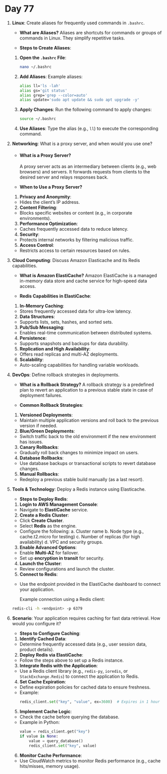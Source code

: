 # Day 77


1. **Linux**: Create aliases for frequently used commands in `.bashrc`.
   * **What are Aliases?**
     Aliases are shortcuts for commands or groups of commands in Linux. They simplify repetitive tasks.

   * **Steps to Create Aliases**:
    1. **Open the `.bashrc` File**:
       ```bash
       nano ~/.bashrc
       ```
    
    2. **Add Aliases**:
       Example aliases:
       ```bash
       alias ll='ls -lah'
       alias gs='git status'
       alias grep='grep --color=auto'
       alias update='sudo apt update && sudo apt upgrade -y'
       ```
    
    3. **Apply Changes**:
       Run the following command to apply changes:
       ```bash
       source ~/.bashrc
       ```
    
    4. **Use Aliases**:
       Type the alias (e.g., `ll`) to execute the corresponding command.


2. **Networking**: What is a proxy server, and when would you use one?
   * #### **What is a Proxy Server?**
     A proxy server acts as an intermediary between clients (e.g., web browsers) and servers. It forwards requests from clients to the desired server and relays responses back.

   * **When to Use a Proxy Server?**
    1. **Privacy and Anonymity**:
    - Hides the client’s IP address.
    
    2. **Content Filtering**:
    - Blocks specific websites or content (e.g., in corporate environments).
    
    3. **Performance Optimization**:
    - Caches frequently accessed data to reduce latency.
    
    4. **Security**:
    - Protects internal networks by filtering malicious traffic.
    
    5. **Access Control**:
    - Restricts access to certain resources based on rules.


3. **Cloud Computing**: Discuss Amazon Elasticache and its Redis capabilities.
   * **What is Amazon ElastiCache?**
     Amazon ElastiCache is a managed in-memory data store and cache service for high-speed data access.

   * **Redis Capabilities in ElastiCache**:
    1. **In-Memory Caching**:
    - Stores frequently accessed data for ultra-low latency.
    2. **Data Structures**:
    - Supports lists, sets, hashes, and sorted sets.
    3. **Pub/Sub Messaging**:
    - Enables real-time communication between distributed systems.
    4. **Persistence**:
    - Supports snapshots and backups for data durability.
    5. **Replication and High Availability**:
    - Offers read replicas and multi-AZ deployments.
    6. **Scalability**:
    - Auto-scaling capabilities for handling variable workloads.


4. **DevOps**: Define rollback strategies in deployments.
   * **What is a Rollback Strategy?**
     A rollback strategy is a predefined plan to revert an application to a previous stable state in case of deployment failures.

   * **Common Rollback Strategies**:
    1. **Versioned Deployments**:
    - Maintain multiple application versions and roll back to the previous version if needed.
    
    2. **Blue/Green Deployments**:
    - Switch traffic back to the old environment if the new environment has issues.
    
    3. **Canary Rollbacks**:
    - Gradually roll back changes to minimize impact on users.
    
    4. **Database Rollbacks**:
    - Use database backups or transactional scripts to revert database changes.
    
    5. **Manual Rollbacks**:
    - Redeploy a previous stable build manually (as a last resort).


5. **Tools & Technology**: Deploy a Redis instance using Elasticache.
   * **Steps to Deploy Redis**:
    1. **Login to AWS Management Console**:
    - Navigate to **ElastiCache** service.
    
    2. **Create a Redis Cluster**:
    - Click **Create Cluster**.
    - Select **Redis** as the engine.
    - Configure the following:
     a. Cluster name
     b. Node type (e.g., cache.t2.micro for testing)
     c. Number of replicas (for high availability)
     d. VPC and security groups.
    
    3. **Enable Advanced Options**:
    - Enable **Multi-AZ** for failover.
    - Set up **encryption in transit** for security.
    
    4. **Launch the Cluster**:
    - Review configurations and launch the cluster.
    
    5. **Connect to Redis**:
    - Use the endpoint provided in the ElastiCache dashboard to connect your application.

      Example connection using a Redis client:   
   ```bash
   redis-cli -h <endpoint> -p 6379
   ```


6. **Scenario**: Your application requires caching for fast data retrieval. How would you configure it?
   * **Steps to Configure Caching**:
    1. **Identify Cached Data**:
    - Determine frequently accessed data (e.g., user session data, product details).
    
    2. **Deploy Redis via ElastiCache**:
    - Follow the steps above to set up a Redis instance.
    
    3. **Integrate Redis with the Application**:
    - Use a Redis client library (e.g., `redis-py`, `ioredis`, or `StackExchange.Redis`) to connect the application to Redis.
    
    4. **Set Cache Expiration**:
    - Define expiration policies for cached data to ensure freshness.
    - Example:
      ```python
      redis_client.set("key", "value", ex=3600)  # Expires in 1 hour
      ```
    
    5. **Implement Cache Logic**:
    - Check the cache before querying the database.
    - Example in Python:
      ```python
      value = redis_client.get("key")
      if value is None:
          value = query_database()
          redis_client.set("key", value)
      ```
    
    6. **Monitor Cache Performance**:
    - Use CloudWatch metrics to monitor Redis performance (e.g., cache hits/misses, memory usage).



